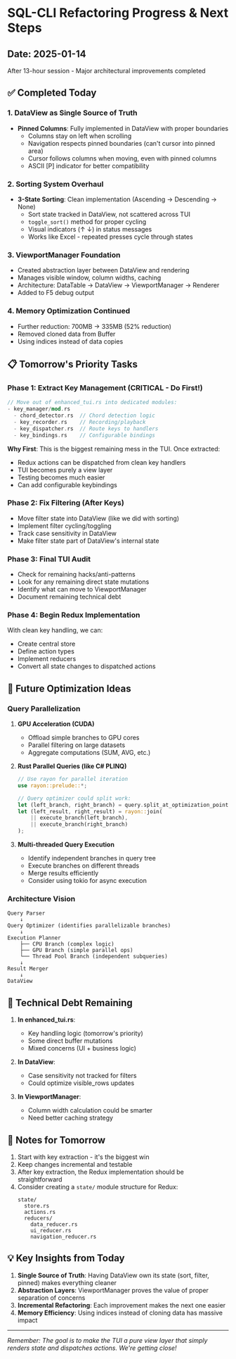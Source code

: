 # SQL-CLI Refactoring Progress & Next Steps

## Date: 2025-01-14
After 13-hour session - Major architectural improvements completed

## ✅ Completed Today

### 1. DataView as Single Source of Truth
- **Pinned Columns**: Fully implemented in DataView with proper boundaries
  - Columns stay on left when scrolling
  - Navigation respects pinned boundaries (can't cursor into pinned area)
  - Cursor follows columns when moving, even with pinned columns
  - ASCII [P] indicator for better compatibility

### 2. Sorting System Overhaul  
- **3-State Sorting**: Clean implementation (Ascending → Descending → None)
  - Sort state tracked in DataView, not scattered across TUI
  - `toggle_sort()` method for proper cycling
  - Visual indicators (↑ ↓) in status messages
  - Works like Excel - repeated presses cycle through states

### 3. ViewportManager Foundation
- Created abstraction layer between DataView and rendering
- Manages visible window, column widths, caching
- Architecture: DataTable → DataView → ViewportManager → Renderer
- Added to F5 debug output

### 4. Memory Optimization Continued
- Further reduction: 700MB → 335MB (52% reduction)
- Removed cloned data from Buffer
- Using indices instead of data copies

## 📋 Tomorrow's Priority Tasks

### Phase 1: Extract Key Management (CRITICAL - Do First!)
```rust
// Move out of enhanced_tui.rs into dedicated modules:
- key_manager/mod.rs
  - chord_detector.rs  // Chord detection logic
  - key_recorder.rs    // Recording/playback
  - key_dispatcher.rs  // Route keys to handlers
  - key_bindings.rs    // Configurable bindings
```

**Why First**: This is the biggest remaining mess in the TUI. Once extracted:
- Redux actions can be dispatched from clean key handlers
- TUI becomes purely a view layer
- Testing becomes much easier
- Can add configurable keybindings

### Phase 2: Fix Filtering (After Keys)
- Move filter state into DataView (like we did with sorting)
- Implement filter cycling/toggling
- Track case sensitivity in DataView
- Make filter state part of DataView's internal state

### Phase 3: Final TUI Audit
- Check for remaining hacks/anti-patterns
- Look for any remaining direct state mutations
- Identify what can move to ViewportManager
- Document remaining technical debt

### Phase 4: Begin Redux Implementation
With clean key handling, we can:
- Create central store
- Define action types
- Implement reducers
- Convert all state changes to dispatched actions

## 🚀 Future Optimization Ideas

### Query Parallelization
1. **GPU Acceleration (CUDA)**
   - Offload simple branches to GPU cores
   - Parallel filtering on large datasets
   - Aggregate computations (SUM, AVG, etc.)
   
2. **Rust Parallel Queries (like C# PLINQ)**
   ```rust
   // Use rayon for parallel iteration
   use rayon::prelude::*;
   
   // Query optimizer could split work:
   let (left_branch, right_branch) = query.split_at_optimization_point();
   let (left_result, right_result) = rayon::join(
       || execute_branch(left_branch),
       || execute_branch(right_branch)
   );
   ```

3. **Multi-threaded Query Execution**
   - Identify independent branches in query tree
   - Execute branches on different threads
   - Merge results efficiently
   - Consider using tokio for async execution

### Architecture Vision
```
Query Parser
    ↓
Query Optimizer (identifies parallelizable branches)
    ↓
Execution Planner
    ├── CPU Branch (complex logic)
    ├── GPU Branch (simple parallel ops)
    └── Thread Pool Branch (independent subqueries)
    ↓
Result Merger
    ↓
DataView
```

## 🔧 Technical Debt Remaining

1. **In enhanced_tui.rs**:
   - Key handling logic (tomorrow's priority)
   - Some direct buffer mutations
   - Mixed concerns (UI + business logic)

2. **In DataView**:
   - Case sensitivity not tracked for filters
   - Could optimize visible_rows updates

3. **In ViewportManager**:
   - Column width calculation could be smarter
   - Need better caching strategy

## 📝 Notes for Tomorrow

1. Start with key extraction - it's the biggest win
2. Keep changes incremental and testable  
3. After key extraction, the Redux implementation should be straightforward
4. Consider creating a `state/` module structure for Redux:
   ```
   state/
     store.rs
     actions.rs
     reducers/
       data_reducer.rs
       ui_reducer.rs
       navigation_reducer.rs
   ```

## 💡 Key Insights from Today

1. **Single Source of Truth**: Having DataView own its state (sort, filter, pinned) makes everything cleaner
2. **Abstraction Layers**: ViewportManager proves the value of proper separation of concerns
3. **Incremental Refactoring**: Each improvement makes the next one easier
4. **Memory Efficiency**: Using indices instead of cloning data has massive impact

---

*Remember: The goal is to make the TUI a pure view layer that simply renders state and dispatches actions. We're getting close!*